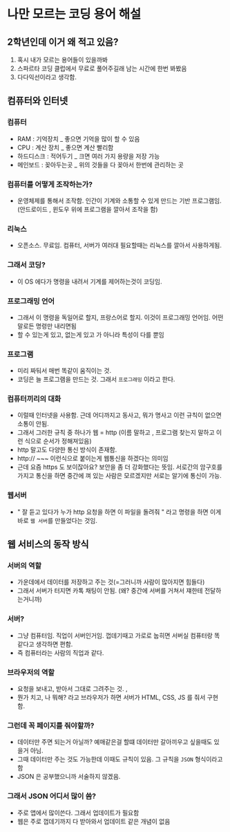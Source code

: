 # 나만 모르는 코딩 용어 해설
## 2학년인데 이거 왜 적고 있음?
1. 혹시 내가 모르는 용어들이 있을까봐
2. 스파르타 코딩 클럽에서 무료로 풀어주길래 남는 시간에 한번 봐봤음
3. 다다익선이라고 생각함.

## 컴퓨터와 인터넷
### 컴퓨터
- RAM : 기억장치 _ 좋으면 기억을 많이 할 수 있음
- CPU : 계산 장치 _ 좋으면 계산 빨리함
- 하드디스크 : 적어두기 _ 크면 여러 가지 용량을 저장 가능
- 메인보드 : 꽂아두는곳 _ 위의 것들을 다 꽂아서 한번에 관리하는 곳

### 컴퓨터를 어떻게 조작하는가?
- 운영체제를 통해서 조작함. 인간이 기계와 소통할 수 있게 만드는 기반 프로그램임. (안드로이드 , 윈도우 위에 프로그램을 깔아서 조작을 함)

### 리눅스
- 오픈소스. 무료임. 컴퓨터, 서버가 여러대 필요할때는 리눅스를 깔아서 사용하게됨.

### 그래서 코딩?
- 이 OS 에다가 명령을 내려서 기계를 제어하는것이 코딩임. 

### 프로그래밍 언어
- 그래서 이 명령을 독일어로 할지, 프랑스어로 할지. 이것이 프로그래밍 언어임. 어떤 말로든 명령만 내리면됨
- 할 수 있는게 있고, 없는게 있고 가 아니라 특성이 다를 뿐임

### 프로그램
- 미리 짜둬서 매번 똑같이 움직이는 것.
- 코딩은 늘 프로그램을 만드는 것. 그래서 `프로그래밍` 이라고 한다.

### 컴퓨터끼리의 대화
- 이럴때 인터넷을 사용함. 근데 어디까지고 동사고, 뭐가 명사고 이런 규칙이 없으면 소통이 안됨.
- 그래서 그러한 규칙 중 하나가 웹 = http (이름 말하고 , 프로그램 찾는지 말하고 이런 식으로 순서가 정해져있음) 
- http 말고도 다양한 통신 방식이 존재함.
- http:// ~~~ 이런식으로 붙이는게 웹통신을 하겠다는 의미임
- 근데 요즘 https 도 보이잖아요? 보안을 좀 더 강화했다는 뜻임. 서로간의 암구호를 가지고 통신을 하면 중간에 껴 있는 사람은 모르겠지만 서로는 알기에 통신이 가능.

### 웹서버
- " 잘 듣고 있다가 누가 http 요청을 하면 이 파일을 돌려줘 " 라고 명령을 하면 이게 바로 `웹 서버`를 만들었다는 것임.

## 웹 서비스의 동작 방식
### 서버의 역할
- 가운데에서 데이터를 저장하고 주는 것(=그러니까 사람이 많아지면 힘들다)
- 그래서 서버가 터지면 카톡 채팅이 안됨. (왜? 중간에 서버를 거쳐서 쟤한테 전달하는거니까)

### 서버?
- 그냥 컴퓨터임. 직업이 서버인거임. 껍데기때고 가로로 눕히면 서버실 컴퓨터랑 똑같다고 생각하면 편함.
- 즉 컴퓨터라는 사람의 직업과 같다.

### 브라우저의 역할
- 요청을 보내고, 받아서 그대로 그려주는 것. ,
- 뭔가 치고, 나 뭐해? 라고 브라우저가 하면 서버가 HTML, CSS, JS 를 줘서 구현함.

### 그런데 꼭 페이지를 줘야할까?
- 데이터만 주면 되는거 아닐까? 예매같은걸 할떄 데이터만 갈아끼우고 싶을때도 있을거 아님.
- 그때 데이터만 주는 것도 가능한데 이때도 규칙이 있음. 그 규칙을 `JSON` 형식이라고함
- JSON 은 공부했으니까 서술하지 않겠음.

### 그래서 JSON 어디서 많이 씀?
- 주로 앱에서 많이쓴다. 그래서 업데이트가 필요함
- 웹은 주로 껍데기까지 다 받아와서 업데이트 같은 개념이 없음

